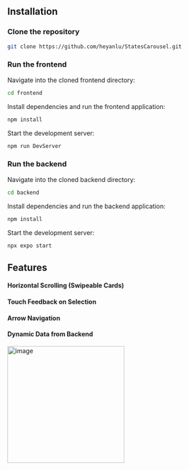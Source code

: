 ## Installation

### Clone the repository 
```bash
git clone https://github.com/heyanlu/StatesCarousel.git
```

### Run the frontend
Navigate into the cloned frontend directory:
```bash
cd frontend
```
Install dependencies and run the frontend application:
```bash
npm install
```
Start the development server:
```bash
npm run DevServer
```

### Run the backend
Navigate into the cloned backend directory:
```bash
cd backend
```
Install dependencies and run the backend application:
```bash
npm install
```
Start the development server:
```bash
npx expo start
```

## Features
#### Horizontal Scrolling (Swipeable Cards)
#### Touch Feedback on Selection
#### Arrow Navigation
#### Dynamic Data from Backend
<img width="264" alt="image" src="https://github.com/user-attachments/assets/8a37c7ae-85ab-49e8-89e0-6dfa07569ef3">


